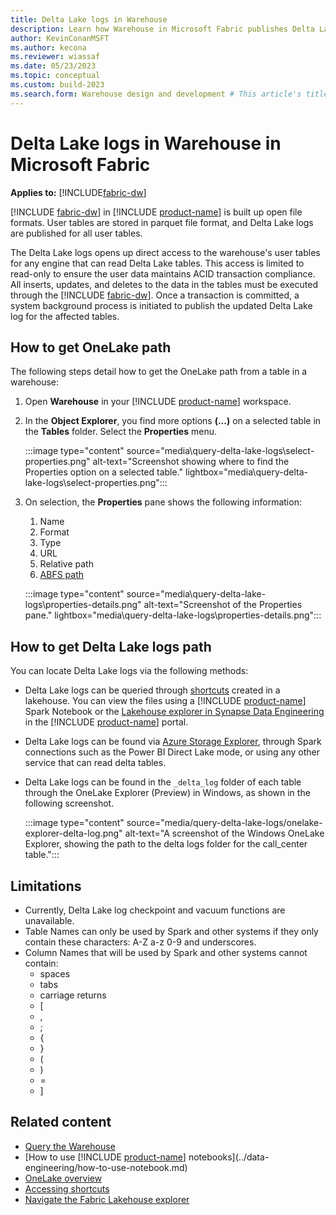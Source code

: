 ```yaml
---
title: Delta Lake logs in Warehouse
description: Learn how Warehouse in Microsoft Fabric publishes Delta Lake logs
author: KevinConanMSFT
ms.author: kecona
ms.reviewer: wiassaf
ms.date: 05/23/2023
ms.topic: conceptual
ms.custom: build-2023
ms.search.form: Warehouse design and development # This article's title should not change. If so, contact engineering.
---
```

# Delta Lake logs in Warehouse in Microsoft Fabric 

**Applies to:** [!INCLUDE[fabric-dw](includes/applies-to-version/fabric-dw.md)]

[!INCLUDE [fabric-dw](includes/fabric-dw.md)] in [!INCLUDE [product-name](../includes/product-name.md)] is built up open file formats. User tables are stored in parquet file format, and Delta Lake logs are published for all user tables.  

The Delta Lake logs opens up direct access to the warehouse's user tables for any engine that can read Delta Lake tables. This access is limited to read-only to ensure the user data maintains ACID transaction compliance. All inserts, updates, and deletes to the data in the tables must be executed through the [!INCLUDE [fabric-dw](includes/fabric-dw.md)]. Once a transaction is committed, a system background process is initiated to publish the updated Delta Lake log for the affected tables.

## How to get OneLake path

The following steps detail how to get the OneLake path from a table in a warehouse:

1. Open **Warehouse** in your [!INCLUDE [product-name](../includes/product-name.md)] workspace.

1. In the **Object Explorer**, you find more options **(...)** on a selected table in the **Tables** folder. Select the **Properties** menu.

   :::image type="content" source="media\query-delta-lake-logs\select-properties.png" alt-text="Screenshot showing where to find the Properties option on a selected table." lightbox="media\query-delta-lake-logs\select-properties.png":::

1. On selection, the **Properties** pane shows the following information:
   1. Name
   1. Format
   1. Type
   1. URL
   1. Relative path
   1. [ABFS path](/azure/storage/blobs/data-lake-storage-introduction-abfs-uri)

   :::image type="content" source="media\query-delta-lake-logs\properties-details.png" alt-text="Screenshot of the Properties pane." lightbox="media\query-delta-lake-logs\properties-details.png":::

## How to get Delta Lake logs path

You can locate Delta Lake logs via the following methods:

- Delta Lake logs can be queried through [shortcuts](../onelake/access-onelake-shortcuts.md) created in a lakehouse. You can view the files using a [!INCLUDE [product-name](../includes/product-name.md)] Spark Notebook or the [Lakehouse explorer in Synapse Data Engineering](../data-engineering/navigate-lakehouse-explorer.md) in the [!INCLUDE [product-name](../includes/product-name.md)] portal.

- Delta Lake logs can be found via [Azure Storage Explorer](../onelake/onelake-azure-storage-explorer.md), through Spark connections such as the Power BI Direct Lake mode, or using any other service that can read delta tables.
 
- Delta Lake logs can be found in the `_delta_log` folder of each table through the OneLake Explorer (Preview) in Windows, as shown in the following screenshot.

    :::image type="content" source="media/query-delta-lake-logs/onelake-explorer-delta-log.png" alt-text="A screenshot of the Windows OneLake Explorer, showing the path to the delta logs folder for the call_center table.":::

## Limitations

- Currently, Delta Lake log checkpoint and vacuum functions are unavailable.
- Table Names can only be used by Spark and other systems if they only contain these characters: A-Z a-z 0-9 and underscores.
- Column Names that will be used by Spark and other systems cannot contain:
  - spaces
  - tabs
  - carriage returns
  - [
  - ,
  - ;
  - {
  - }
  - (
  - )
  - =
  - ]

## Related content

- [Query the Warehouse](query-warehouse.md)
- [How to use [!INCLUDE [product-name](../includes/product-name.md)] notebooks](../data-engineering/how-to-use-notebook.md)
- [OneLake overview](../onelake/onelake-overview.md)
- [Accessing shortcuts](../onelake/access-onelake-shortcuts.md)
- [Navigate the Fabric Lakehouse explorer](../data-engineering/navigate-lakehouse-explorer.md)
